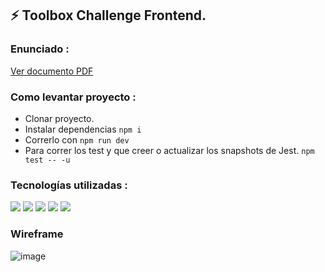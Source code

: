 ## ⚡ Toolbox Challenge Frontend.

### Enunciado : 
[Ver documento PDF](https://cs1.ssltrust.me/s/YeaQjE8XFljaMxv)

### Como levantar proyecto :
* Clonar proyecto.
* Instalar dependencias ```npm i```
* Correrlo con ```npm run dev```
* Para correr los test y que creer o actualizar los snapshots de Jest. ```npm test -- -u```


### Tecnologías utilizadas : 
![](https://img.shields.io/badge/Code-React-informational?style=flat&logo=react&logoColor=white&color=c691e9)
![](https://img.shields.io/badge/Code-JavaScript-informational?style=flat&logo=JavaScript&logoColor=white&color=c691e9)
![](https://img.shields.io/badge/Agile-ReactBootstrap-informational?style=flat&logo=bootstrap&logoColor=white&color=c691e9)
![](https://img.shields.io/badge/Test-Jest-informational?style=flat&logo=jest&logoColor=white&color=c691e9)
![](https://img.shields.io/badge/Server-ViteJS-informational?style=flat&logo=vite&logoColor=white&color=c691e9)


### Wireframe
![image](https://user-images.githubusercontent.com/50085722/236631618-2a2c3366-1dd2-4352-94ec-4023d9ade654.png)
